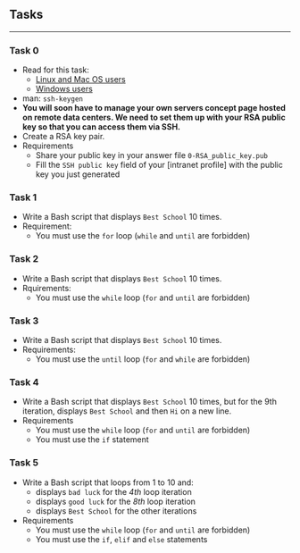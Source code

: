 
## Tasks 
---
### Task 0
* Read for this task:
	* [Linux and Mac OS users](https://askubuntu.com/questions/61557/how-do-i-set-up-ssh-authentication-keys)
	* [Windows users](https://docs.rackspace.com/support/how-to/generating-rsa-keys-with-ssh-puttygen/)
* man: `ssh-keygen`
* **You will soon have to manage your own servers concept page hosted on remote data centers. We need to set them up with your RSA public key so that you can access them via SSH.**
* Create a RSA key pair.
* Requirements
	* Share your public key in your answer file `0-RSA_public_key.pub`
	* Fill the `SSH public key` field of your [intranet profile] with the public key you just generated

### Task 1
* Write a Bash script that displays `Best School` 10 times. 
* Requirement:
	* You must use the `for` loop (`while` and `until` are forbidden)

### Task 2
* Write a Bash script that displays `Best School` 10 times.
* Rquirements:
	* You must use the `while` loop (`for` and `until` are forbidden)

### Task 3
* Write a Bash script that displays `Best School` 10 times.
* Requirements:
	* You must use the `until` loop (`for` and `while` are forbidden)

### Task 4
* Write a Bash script that displays `Best School` 10 times, but for the 9th iteration, displays `Best School` and then `Hi` on a new line.
* Requirements
	* You must use the `while` loop (`for` and `until` are forbidden)
	* You must use the `if` statement

### Task 5
* Write a Bash script that loops from 1 to 10 and:
	* displays `bad luck` for the _4th_ loop iteration
	* displays `good luck` for the _8th_ loop iteration
	* displays `Best School` for the other iterations
* Requirements
	* You must use the `while` loop (`for` and `until` are forbidden)
	* You must use the `if`, `elif` and `else` statements



